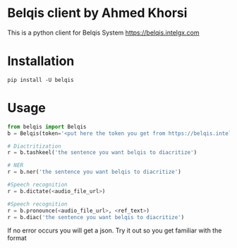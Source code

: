 # Belqis client by Ahmed Khorsi

This is a python client for Belqis System
https://belqis.intelgx.com

# Installation

`pip install -U belqis`

# Usage

```python
from belqis import Belqis
b = Belqis(token='<put here the token you get from https://belqis.intelgx.com/dashboard>')

# Diactritization
r = b.tashkeel('the sentence you want belqis to diacritize')

# NER
r = b.ner('the sentence you want belqis to diacritize')

#Speech recognition
r = b.dictate(<audio_file_url>)

#Speech recognition
r = b.pronounce(<audio_file_url>, <ref_text>)
r = b.diac('the sentence you want belqis to diacritize')
```

If no error occurs you will get a json. Try it out so you get familiar with the format
